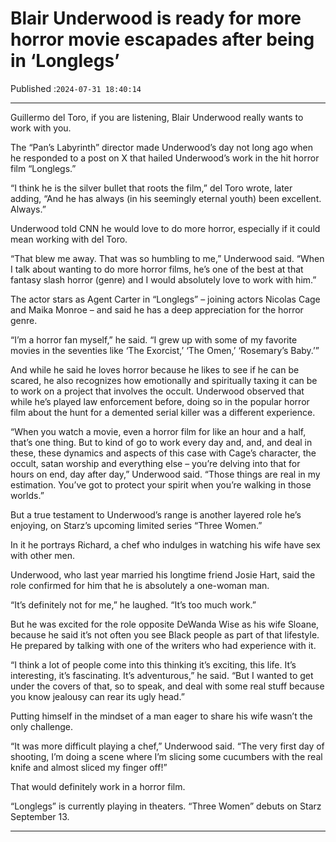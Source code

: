# Blair Underwood is ready for more horror movie escapades after being in ‘Longlegs’

Published :`2024-07-31 18:40:14`

---

Guillermo del Toro, if you are listening, Blair Underwood really wants to work with you.

The “Pan’s Labyrinth” director made Underwood’s day not long ago when he responded to a post on X that hailed Underwood’s work in the hit horror film “Longlegs.”

“I think he is the silver bullet that roots the film,” del Toro wrote, later adding, “And he has always (in his seemingly eternal youth) been excellent. Always.”

Underwood told CNN he would love to do more horror, especially if it could mean working with del Toro.

“That blew me away. That was so humbling to me,” Underwood said. “When I talk about wanting to do more horror films, he’s one of the best at that fantasy slash horror (genre) and I would absolutely love to work with him.”

The actor stars as Agent Carter in “Longlegs” – joining actors Nicolas Cage and Maika Monroe – and said he has a deep appreciation for the horror genre.

“I’m a horror fan myself,” he said. “I grew up with some of my favorite movies in the seventies like ‘The Exorcist,’ ‘The Omen,’ ‘Rosemary’s Baby.’”

And while he said he loves horror because he likes to see if he can be scared, he also recognizes how emotionally and spiritually taxing it can be to work on a project that involves the occult. Underwood observed that while he’s played law enforcement before, doing so in the popular horror film about the hunt for a demented serial killer was a different experience.

“When you watch a movie, even a horror film for like an hour and a half, that’s one thing. But to kind of go to work every day and, and, and deal in these, these dynamics and aspects of this case with Cage’s character, the occult, satan worship and everything else – you’re delving into that for hours on end, day after day,” Underwood said. “Those things are real in my estimation. You’ve got to protect your spirit when you’re walking in those worlds.”

But a true testament to Underwood’s range is another layered role he’s enjoying, on Starz’s upcoming limited series “Three Women.”

In it he portrays Richard, a chef who indulges in watching his wife have sex with other men.

Underwood, who last year married his longtime friend Josie Hart, said the role confirmed for him that he is absolutely a one-woman man.

“It’s definitely not for me,” he laughed. “It’s too much work.”

But he was excited for the role opposite DeWanda Wise as his wife Sloane, because he said it’s not often you see Black people as part of that lifestyle. He prepared by talking with one of the writers who had experience with it.

“I think a lot of people come into this thinking it’s exciting, this life. It’s interesting, it’s fascinating. It’s adventurous,” he said. “But I wanted to get under the covers of that, so to speak, and deal with some real stuff because you know jealousy can rear its ugly head.”

Putting himself in the mindset of a man eager to share his wife wasn’t the only challenge.

“It was more difficult playing a chef,” Underwood said. “The very first day of shooting, I’m doing a scene where I’m slicing some cucumbers with the real knife and almost sliced my finger off!”

That would definitely work in a horror film.

“Longlegs” is currently playing in theaters. “Three Women” debuts on Starz September 13.

---

